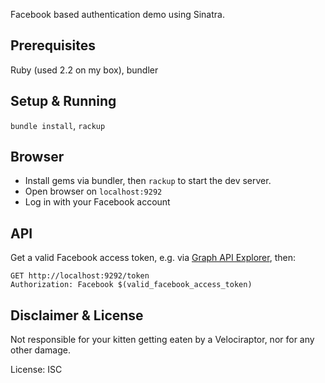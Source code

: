 Facebook based authentication demo using Sinatra.

## Prerequisites

Ruby (used 2.2 on my box), bundler

## Setup & Running

`bundle install`, `rackup`

## Browser

- Install gems via bundler, then `rackup` to start the dev server. 
- Open browser on `localhost:9292`
- Log in with your Facebook account

## API

Get a valid Facebook access token, e.g. via [Graph API Explorer](https://developers.facebook.com/tools/explorer/), then:

```
GET http://localhost:9292/token
Authorization: Facebook $(valid_facebook_access_token)
```

## Disclaimer & License

Not responsible for your kitten getting eaten by a Velociraptor, nor for any other damage. 

License: ISC
